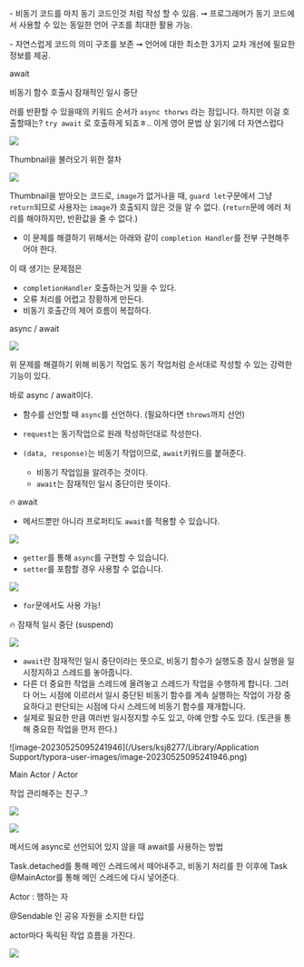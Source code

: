 \- 비동기 코드를 마치 동기 코드인것 처럼 작성 할 수 있음. ➞ 프로그래머가 동기 코드에서 사용할 수 있는 동일한 언어 구조를 최대한 활용 가능.

\- 자연스럽게 코드의 의미 구조를 보존 ➞ 언어에 대한 최소한 3가지 교차 개선에 필요한 정보를 제공.



await 

비동기 함수 호출시 잠재적인 일시 중단





러를 반환할 수 있을때의 키워드 순서가 `async thorws` 라는 점입니다. 하지만 이걸 호출할때는? `try await` 로 호출하게 되죠ㅎ.. 이게 영어 문법 상 읽기에 더 자연스럽다





![](https://hackmd.io/_uploads/SkzAYFor3.png)

Thumbnail을 불러오기 위한 절차



![](https://hackmd.io/_uploads/ByhS5tjBn.png)

Thumbnail을 받아오는 코드로, `image`가 없거나을 때, `guard let`구문에서 그냥 `return`되므로 사용자는 `image`가 호출되지 않은 것을 알 수 없다. (`return`문에 에러 처리를 해야하지만, 반환값을 줄 수 없다.)

- 이 문제를 해결하기 위해서는 아래와 같이 `completion Handler`를 전부 구현해주어야 한다.



이 때 생기는 문제점은 

- `completionHandler` 호출하는거 잊을 수 있다.
- 오류 처리를 어렵고 장황하게 만든다.
- 비동기 호출간의 제어 흐름이 복잡하다.



async / await

![](https://hackmd.io/_uploads/rJKsWciBn.png)

위 문제를 해결하기 위해 비동기 작업도 동기 작업처럼 순서대로 작성할 수 있는 강력한 기능이 있다.

바로 async / await이다.

- 함수를 선언할 때 `async`를 선언하다. (필요하다면 `throws`까지 선언)

- `request`는 동기작업으로 원래 작성하던대로 작성한다.
- `(data, response)`는 비동기 작업이므로, `await`키워드를 붙혀준다. 
  - 비동기 작업임을 알려주는 것이다.
  - `await`는 잠재적인 일시 중단이란 뜻이다.



:fire: await

- 메서드뿐만 아니라 프로퍼티도 `await`를 적용할 수 있습니다.



![](https://hackmd.io/_uploads/ryL8fcorn.png)

- `getter`를 통해 `async`를 구현할 수 있습니다.
- `setter`를 포함할 경우 사용할 수 없습니다.

![](https://hackmd.io/_uploads/rkIpMqsSh.png)

- `for`문에서도 사용 가능!



:fire: 잠재적 일시 중단 (suspend)

![](https://hackmd.io/_uploads/HyBFXqiS3.png)

- `await`란 잠재적인 일시 중단이라는 뜻으로, 비동기 함수가 실행도중 잠시 실행을 일시정지하고 스레드를 놓아줍니다.
- 다른 더 중요한 작업을 스레드에 올려놓고 스레드가 작업을 수행하게 합니다. 그러다 어느 시점에 이르러서 일시 중단된 비동기 함수를 계속 실행하는 작업이 가장 중요하다고 판단되는 시점에 다시 스레드에 비동기 함수를 재개합니다.
- 실제로 필요한 만큼 여러번 일시정지할 수도 있고, 아예 안할 수도 있다. (토큰을 통해 중요한 작업을 먼저 한다.)



![image-20230525095241946](/Users/ksj8277/Library/Application Support/typora-user-images/image-20230525095241946.png)





Main Actor / Actor 

작업 관리해주는 친구..?

![](https://hackmd.io/_uploads/SJp4EV2Bn.png)





![](https://hackmd.io/_uploads/S1_tANnH2.png)

메서드에 async로 선언되어 있지 않을 때 await를 사용하는 방법

Task.detached를 통해 메인 스레드에서 떼어내주고, 비동기 처리를 한 이후에  Task @MainActor를 통해 메인 스레드에 다시 넣어준다.



Actor : 행하는 자 

@Sendable 인 공유 자원을 소지한 타입

actor마다 독릭된 작업 흐름을 가진다.







![](https://hackmd.io/_uploads/ryUCWB3B2.png)